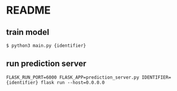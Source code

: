 # README

## train model

```
$ python3 main.py {identifier}
```

## run prediction server

```
FLASK_RUN_PORT=6000 FLASK_APP=prediction_server.py IDENTIFIER={identifier} flask run --host=0.0.0.0
```
